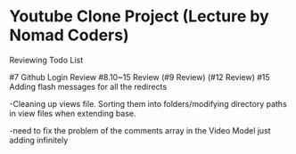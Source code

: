 # Youtube Clone Project (Lecture by Nomad Coders)

Reviewing Todo List

#7 Github Login Review
#8.10~15 Review
(#9 Review)
(#12 Review)
#15 Adding flash messages for all the redirects

-Cleaning up views file. Sorting them into folders/modifying directory paths in view files when extending base.

-need to fix the problem of the comments array in the Video Model just adding infinitely
